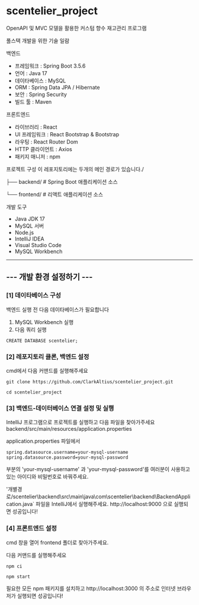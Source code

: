 # scentelier_project

OpenAPI 및 MVC 모델을 활용한 커스텀 향수 재고관리 프로그램

풀스택 개발을 위한 기술 일람

백엔드
- 프레임워크 : Spring Boot 3.5.6
- 언어 : Java 17
- 데이타베이스 : MySQL
- ORM : Spring Data JPA / Hibernate
- 보안 : Spring Security
- 빌드 툴 : Maven

프론트엔드
- 라이브러리 : React
- UI 프레임워크 : React Bootstrap & Bootstrap
- 라우팅 : React Router Dom
- HTTP 클라이언트 : Axios
- 패키지 매니저 : npm

프로젝트 구성
이 레포지토리에는 두개의 메인 경로가 있습니다./

├── backend/      # Spring Boot 애플리케이션 소스

└── frontend/     # 리액트 애플리케이션 소스


개발 도구
- Java JDK 17
- MySQL 서버
- Node.js
- IntelliJ IDEA
- Visual Studio Code
- MySQL Workbench


--------------------------
--- 개발 환경 설정하기 ---
--------------------------

### [1] 데이타베이스 구성

백엔드 실행 전 다음 데이타베이스가 필요합니다
1. MySQL Workbench 실행
2. 다음 쿼리 실행
```
CREATE DATABASE scentelier;
```

### [2] 레포지토리 클론, 백엔드 설정

cmd에서 다음 커맨드를 실행해주세요

```
git clone https://github.com/ClarkAltius/scentelier_project.git
```
```
cd scentelier_project
```

### [3] 백엔드-데이터베이스 연결 설정 및 실행

IntelliJ 프로그램으로 프로젝트를 실행하고 다음 파일을 찾아가주세요
backend/src/main/resources/application.properties

application.properties 파일에서 
```
spring.datasource.username=your-mysql-username
spring.datasource.password=your-mysql-password
```

부분의 'your-mysql-username' 과 'your-mysql-password'를 여러분이 사용하고 있는 아이디와 비밀번호로 바꿔주세요.

'개별경로/scentelier\backend\src\main\java\com\scentelier\backend\BackendApplication.java`
파일을 IntelliJ에서 실행해주세요. http://localhost:9000 으로 실행되면 성공입니다!

### [4] 프론트엔드 설정

cmd 창을 열어 frontend 폴더로 찾아가주세요. 

다음 커맨드를 실행해주세요

```
npm ci
```
```
npm start
```

필요한 모든 npm 패키지를 설치하고 http://localhost:3000 의 주소로 인터넷 브라우저가 실행되면 성공입니다!
